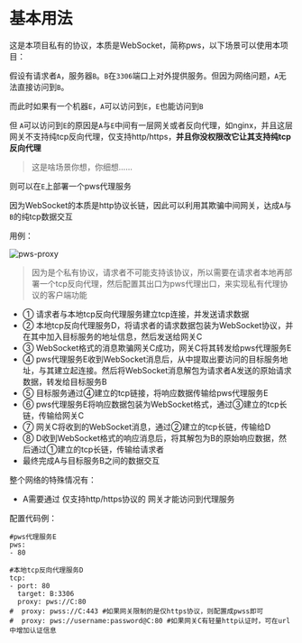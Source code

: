 # 基本用法
这是本项目私有的协议，本质是WebSocket，简称pws，以下场景可以使用本项目：

假设有请求者`A`，服务器`B`。`B`在`3306`端口上对外提供服务。但因为网络问题，`A`无法直接访问到`B`。

而此时如果有一个机器`E`，`A`可以访问到`E`，`E`也能访问到`B`

但 `A`可以访问到`E`的原因是`A`与`E`中间有一层网关或者反向代理，如nginx，并且这层网关不支持纯tcp反向代理，仅支持http/https，**并且你没权限改它让其支持纯tcp反向代理**

> 这是啥场景你想，你细想……

则可以在`E`上部署一个pws代理服务

因为WebSocket的本质是http协议长链，因此可以利用其欺骗中间网关，达成`A`与`B`的纯tcp数据交互

用例：

![pws-proxy](https://user-images.githubusercontent.com/17873791/172582693-e9b6f0b9-e9c9-4241-873f-6dcbfe30a12f.jpg)

> 因为是个私有协议，请求者不可能支持该协议，所以需要在请求者本地再部署一个tcp反向代理，然后配置其出口为pws代理出口，来实现私有代理协议的客户端功能

* ① 请求者与本地tcp反向代理服务建立tcp连接，并发送请求数据
* ② 本地tcp反向代理服务D，将请求者的请求数据包装为WebSocket协议，并在其中加入目标服务的地址信息，然后发送给网关C
* ③ WebSocket格式的消息欺骗网关C成功，网关C将其转发给pws代理服务E
* ④ pws代理服务E收到WebSocket消息后，从中提取出要访问的目标服务地址，与其建立起连接。然后将WebSocket消息解包为请求者A发送的原始请求数据，转发给目标服务B
* ⑤ 目标服务通过④建立的tcp链接，将响应数据传输给pws代理服务E
* ⑥ pws代理服务E将响应数据包装为WebSocket格式，通过③建立的tcp长链，传输给网关C
* ⑦ 网关C将收到的WebSocket消息，通过②建立的tcp长链，传输给D
* ⑧ D收到WebSocket格式的响应消息后，将其解包为B的原始响应数据，然后通过①建立的tcp长链，传输给请求者
* 最终完成A与目标服务B之间的数据交互

整个网络的特殊情况有：
* A需要通过 仅支持http/https协议的 网关才能访问到代理服务

配置代码例：
```
#pws代理服务E
pws:
- 80

#本地tcp反向代理服务D
tcp:
- port: 80
  target: B:3306
  proxy: pws://C:80 
#  proxy: pwss://C:443 #如果网关限制的是仅https协议，则配置成pwss即可
#  proxy: pws://username:password@C:80 #如果网关C有轻量http认证时，可在url中增加认证信息
```
